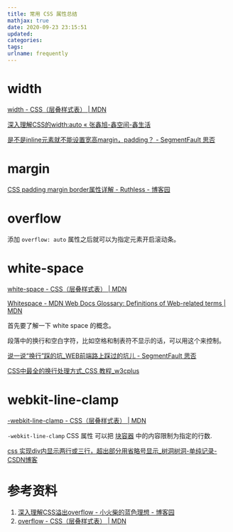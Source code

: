 ```yaml
---
title: 常用 CSS 属性总结
mathjax: true
date: 2020-09-23 23:15:51
updated:
categories:
tags:
urlname: frequently
---
```




<!-- more -->



# width

[width - CSS（层叠样式表） | MDN](https://developer.mozilla.org/zh-CN/docs/Web/CSS/width)

[深入理解CSS的width:auto « 张鑫旭-鑫空间-鑫生活](https://www.zhangxinxu.com/wordpress/2018/07/css-width-auto/)

[是不是inline元素就不能设置宽高margin，padding？ - SegmentFault 思否](https://segmentfault.com/q/1010000000694623)



# margin

[CSS padding margin border属性详解 - Ruthless - 博客园](https://www.cnblogs.com/linjiqin/p/3556497.html)









# overflow

添加 `overflow: auto` 属性之后就可以为指定元素开启滚动条。



# white-space

[white-space - CSS（层叠样式表） | MDN](https://developer.mozilla.org/zh-CN/docs/Web/CSS/white-space)

[Whitespace - MDN Web Docs Glossary: Definitions of Web-related terms | MDN](https://developer.mozilla.org/en-US/docs/Glossary/whitespace)

首先要了解一下 white space 的概念。

段落中的换行和空白字符，比如空格和制表符不显示的话，可以用这个来控制。



[说一说“换行”踩的坑_WEB前端路上踩过的坑儿 - SegmentFault 思否](https://segmentfault.com/a/1190000003936301)

[CSS中最全的换行处理方式_CSS 教程_w3cplus](https://www.w3cplus.com/css/where-lines-break-is-complicated-heres-all-the-related-css-and-html.html)





# webkit-line-clamp

[-webkit-line-clamp - CSS（层叠样式表） | MDN](https://developer.mozilla.org/zh-CN/docs/Web/CSS/-webkit-line-clamp)

`-webkit-line-clamp` CSS 属性 可以把 [块容器](https://developer.mozilla.org/en-US/docs/Glossary/块容器) 中的内容限制为指定的行数.

[css 实现div内显示两行或三行，超出部分用省略号显示_树洞树洞-单纯记录-CSDN博客](https://blog.csdn.net/NN_nan/article/details/55045562)





# 参考资料

1. [深入理解CSS溢出overflow - 小火柴的蓝色理想 - 博客园](https://www.cnblogs.com/xiaohuochai/p/5289653.html)
2. [overflow - CSS（层叠样式表） | MDN](https://developer.mozilla.org/zh-CN/docs/Web/CSS/overflow)

